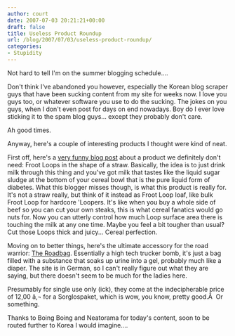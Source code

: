 ```yaml
---
author: court
date: 2007-07-03 20:21:21+00:00
draft: false
title: Useless Product Roundup
url: /blog/2007/07/03/useless-product-roundup/
categories:
- Stupidity
---
```


Not hard to tell I'm on the summer blogging schedule....

Don't think I've abandoned you however, especially the Korean blog scraper guys that have been sucking content from my site for weeks now.  I love you guys too, or whatever software you use to do the sucking.  The jokes on you guys, when I don't even post for days on end nowadays.  Boy do I ever love sticking it to the spam blog guys... except they probably don't care.

Ah good times.

Anyway, here's a couple of interesting products I thought were kind of neat.

First off, here's a [very funny blog post](http://www.theimpulsivebuy.com/wordpress/2007/06/24/froot-loops-cereal-straws/) about a product we definitely don't need:  Froot Loops in the shape of a straw.  Basically, the idea is to just drink milk through this thing and you've got milk that tastes like the liquid sugar sludge at the bottom of your cereal bowl that is the pure liquid form of diabetes.  What this blogger misses though, is what this product is really for.  It's not a straw really, but think of it instead as Froot Loop loaf, like bulk Froot Loop for hardcore 'Loopers.  It's like when you buy a whole side of beef so you can cut your own steaks, this is what cereal fanatics would go nuts for.  Now you can utterly control how much Loop surface area there is touching the milk at any one time.  Maybe you feel a bit tougher than usual?  Cut those Loops thick and juicy...  Cereal perfection.

Moving on to better things, here's the ultimate accessory for the road warrior: [The Roadbag](http://www.roadbag.de/index.php).  Essentially a high tech trucker bomb, it's just a bag filled with a substance that soaks up urine into a gel, probably much like a diaper.  The site is in German, so I can't really figure out what they are saying, but there doesn't seem to be much for the ladies here.

Presumably for single use only (ick), they come at the indecipherable price of 12,00 â‚¬ for a Sorglospaket, which is wow, you know, pretty good.Â  Or something.

Thanks to Boing Boing and Neatorama for today's content, soon to be routed further to Korea I would imagine....
